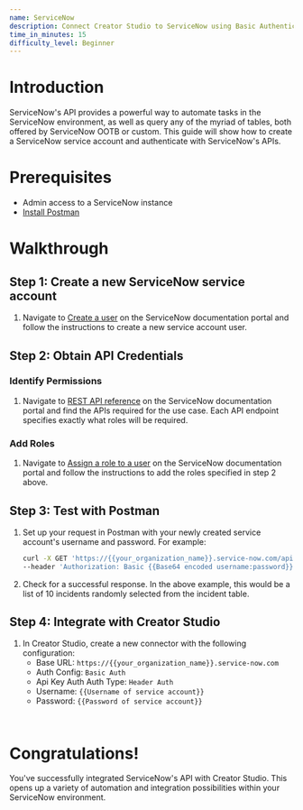 ```yaml
---
name: ServiceNow
description: Connect Creator Studio to ServiceNow using Basic Authentication
time_in_minutes: 15
difficulty_level: Beginner
---
```


# **Introduction**

ServiceNow's API provides a powerful way to automate tasks in the ServiceNow environment, as well as query any of the myriad of tables, both offered by ServiceNow OOTB or custom. This guide will show how to create a ServiceNow service account and authenticate with ServiceNow's APIs.

# **Prerequisites**

- Admin access to a ServiceNow instance
- [Install Postman](https://www.postman.com/downloads/)

# **Walkthrough**

## **Step 1: Create a new ServiceNow service account**

1. Navigate to [Create a user](https://docs.servicenow.com/bundle/washingtondc-platform-administration/page/administer/users-and-groups/task/t_CreateAUser.html) on the ServiceNow documentation portal and follow the instructions to create a new service account user.
    
## **Step 2: Obtain API Credentials**

### Identify Permissions

1. Navigate to [REST API reference](https://docs.servicenow.com/bundle/vancouver-api-reference/page/build/applications/concept/api-rest.html) on the ServiceNow documentation portal and find the APIs required for the use case. Each API endpoint specifies exactly what roles will be required.

### **Add Roles**

1. Navigate to [Assign a role to a user](https://docs.servicenow.com/bundle/washingtondc-platform-administration/page/administer/users-and-groups/task/t_AssignARoleToAUser.html) on the ServiceNow documentation portal and follow the instructions to add the roles specified in step 2 above.

## **Step 3: Test with Postman**

1. Set up your request in Postman with your newly created service account's username and password. For example:
    
    ```bash
    curl -X GET 'https://{{your_organization_name}}.service-now.com/api/now/table/incident?sysparm_limit=10' \
    --header 'Authorization: Basic {{Base64 encoded username:password}}'
    ```
    
2. Check for a successful response. In the above example, this would be a list of 10 incidents randomly selected from the incident table.
    

## **Step 4: Integrate with Creator Studio**

1. In Creator Studio, create a new connector with the following configuration:
    - Base URL: `https://{{your_organization_name}}.service-now.com`
    - Auth Config: `Basic Auth`
    - Api Key Auth Auth Type: `Header Auth`
    - Username: `{{Username of service account}}`
    - Password: `{{Password of service account}}`
        ```
    

# **Congratulations!**

You've successfully integrated ServiceNow's API with Creator Studio. This opens up a variety of automation and integration possibilities within your ServiceNow environment.
